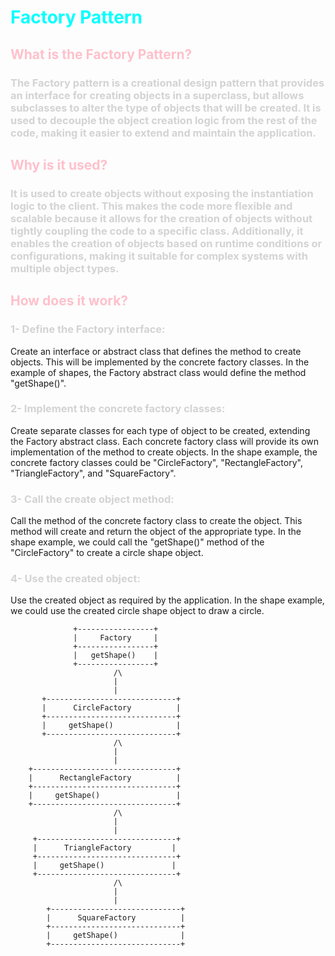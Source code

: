 # <span style = "color:cyan" > Factory Pattern </span>

## <span style = "color:pink" >What is the Factory Pattern?</span>

### <span style="color:lightgrey">The Factory pattern is a creational design pattern that provides an interface for creating objects in a superclass, but allows subclasses to alter the type of objects that will be created. It is used to decouple the object creation logic from the rest of the code, making it easier to extend and maintain the application.

## <span style = "color:pink" >Why is it used?</span>

### <span style="color:lightgrey"> It is used to create objects without exposing the instantiation logic to the client. This makes the code more flexible and scalable because it allows for the creation of objects without tightly coupling the code to a specific class. Additionally, it enables the creation of objects based on runtime conditions or configurations, making it suitable for complex systems with multiple object types.

## <span style = "color:pink" > How does it work?</span>

### <span style="color:lightgrey"> 1- Define the Factory interface:
Create an interface or abstract class that defines the method to create objects. This will be implemented by the concrete factory classes. In the example of shapes, the Factory abstract class would define the method "getShape()".

### <span style="color:lightgrey"> 2- Implement the concrete factory classes:
Create separate classes for each type of object to be created, extending the Factory abstract class. Each concrete factory class will provide its own implementation of the method to create objects. In the shape example, the concrete factory classes could be "CircleFactory", "RectangleFactory", "TriangleFactory", and "SquareFactory".

### <span style="color:lightgrey"> 3- Call the create object method:
Call the method of the concrete factory class to create the object. This method will create and return the object of the appropriate type. In the shape example, we could call the "getShape()" method of the "CircleFactory" to create a circle shape object.

### <span style="color:lightgrey"> 4- Use the created object:
Use the created object as required by the application. In the shape example, we could use the created circle shape object to draw a circle.

                  +-----------------+
                  |     Factory     |
                  +-----------------+
                  |   getShape()    |
                  +-----------------+
                           /\
                           |
                           |
           +-----------------------------+
           |      CircleFactory          |
           +-----------------------------+
           |     getShape()              |
           +-----------------------------+
                           /\
                           |
                           |
        +--------------------------------+
        |      RectangleFactory          |
        +--------------------------------+
        |     getShape()                 |
        +--------------------------------+
                           /\
                           |
                           |
         +-------------------------------+
         |      TriangleFactory         |
         +-------------------------------+
         |     getShape()               |
         +-------------------------------+
                           /\
                           |
                           |
            +-----------------------------+
            |      SquareFactory          |
            +-----------------------------+
            |     getShape()              |
            +-----------------------------+
